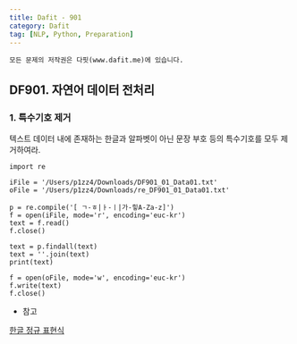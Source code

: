 ```yaml
---
title: Dafit - 901
category: Dafit
tag: [NLP, Python, Preparation]
---
```


~~~
모든 문제의 저작권은 다핏(www.dafit.me)에 있습니다. 
~~~

## DF901. 자연어 데이터 전처리 

### 1. 특수기호 제거 
텍스트 데이터 내에 존재하는 한글과 알파벳이 아닌 문장 부호 등의 특수기호를 모두 제거하여라. 


~~~
import re

iFile = '/Users/p1zz4/Downloads/DF901_01_Data01.txt'
oFile = '/Users/p1zz4/Downloads/re_DF901_01_Data01.txt'

p = re.compile('[ ㄱ-ㅎ|ㅏ-ㅣ|가-힣A-Za-z]') 
f = open(iFile, mode='r', encoding='euc-kr') 
text = f.read() 
f.close() 

text = p.findall(text) 
text = ''.join(text) 
print(text) 

f = open(oFile, mode='w', encoding='euc-kr') 
f.write(text) 
f.close()

~~~


- 참고

[한글 정규 표현식](https://eblee-repo.tistory.com/40)
